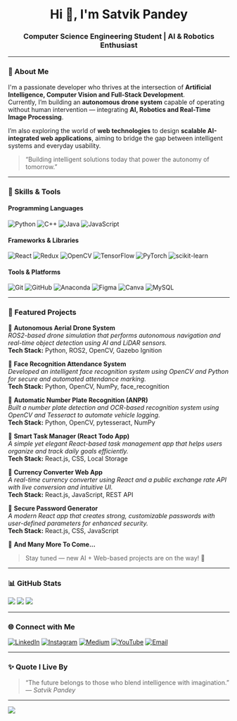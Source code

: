 <h1 align="center">Hi 👋, I'm Satvik Pandey</h1>
<h3 align="center">Computer Science Engineering Student | AI & Robotics Enthusiast</h3>

---

### 💫 About Me  
I'm a passionate developer who thrives at the intersection of **Artificial Intelligence, Computer Vision and Full-Stack Development**.  
Currently, I’m building an **autonomous drone system** capable of operating without human intervention — integrating **AI, Robotics and Real-Time Image Processing**.  

I’m also exploring the world of **web technologies** to design **scalable AI-integrated web applications**, aiming to bridge the gap between intelligent systems and everyday usability.  

> “Building intelligent solutions today that power the autonomy of tomorrow.”

---

### 🧠 Skills & Tools  

#### **Programming Languages**
![Python](https://img.shields.io/badge/Python-3670A0?style=flat&logo=python&logoColor=ffdd54)
![C++](https://img.shields.io/badge/C++-00599C?style=flat&logo=cplusplus&logoColor=white)
![Java](https://img.shields.io/badge/Java-%23ED8B00.svg?style=flat&logo=java&logoColor=white)
![JavaScript](https://img.shields.io/badge/JavaScript-%23323330.svg?style=flat&logo=javascript&logoColor=%23F7DF1E)

#### **Frameworks & Libraries**
![React](https://img.shields.io/badge/React-%2320232a.svg?style=flat&logo=react&logoColor=%2361DAFB)
![Redux](https://img.shields.io/badge/Redux-%23764ABC.svg?style=flat&logo=redux&logoColor=white)
![OpenCV](https://img.shields.io/badge/OpenCV-%23white.svg?style=flat&logo=opencv&logoColor=black)
![TensorFlow](https://img.shields.io/badge/TensorFlow-%23FF6F00.svg?style=flat&logo=TensorFlow&logoColor=white)
![PyTorch](https://img.shields.io/badge/PyTorch-%23EE4C2C.svg?style=flat&logo=PyTorch&logoColor=white)
![scikit-learn](https://img.shields.io/badge/scikit--learn-%23F7931E.svg?style=flat&logo=scikit-learn&logoColor=white)

#### **Tools & Platforms**
![Git](https://img.shields.io/badge/Git-%23F05033.svg?style=flat&logo=git&logoColor=white)
![GitHub](https://img.shields.io/badge/GitHub-%23121011.svg?style=flat&logo=github&logoColor=white)
![Anaconda](https://img.shields.io/badge/Anaconda-%2344A833.svg?style=flat&logo=anaconda&logoColor=white)
![Figma](https://img.shields.io/badge/Figma-%23F24E1E.svg?style=flat&logo=figma&logoColor=white)
![Canva](https://img.shields.io/badge/Canva-%2300C4CC.svg?style=flat&logo=Canva&logoColor=white)
![MySQL](https://img.shields.io/badge/MySQL-4479A1.svg?style=flat&logo=mysql&logoColor=white)

---

### 🚀 Featured Projects  

🔹 **Autonomous Aerial Drone System**  
*ROS2-based drone simulation that performs autonomous navigation and real-time object detection using AI and LiDAR sensors.*  
**Tech Stack:** Python, ROS2, OpenCV, Gazebo Ignition  

🔹 **Face Recognition Attendance System**  
*Developed an intelligent face recognition system using OpenCV and Python for secure and automated attendance marking.*  
**Tech Stack:** Python, OpenCV, NumPy, face_recognition  

🔹 **Automatic Number Plate Recognition (ANPR)**  
*Built a number plate detection and OCR-based recognition system using OpenCV and Tesseract to automate vehicle logging.*  
**Tech Stack:** Python, OpenCV, pytesseract, NumPy  

🔹 **Smart Task Manager (React Todo App)**  
*A simple yet elegant React-based task management app that helps users organize and track daily goals efficiently.*  
**Tech Stack:** React.js, CSS, Local Storage  

🔹 **Currency Converter Web App**  
*A real-time currency converter using React and a public exchange rate API with live conversion and intuitive UI.*  
**Tech Stack:** React.js, JavaScript, REST API  

🔹 **Secure Password Generator**  
*A modern React app that creates strong, customizable passwords with user-defined parameters for enhanced security.*  
**Tech Stack:** React.js, CSS, JavaScript  

🔹 **And Many More To Come...**  
> Stay tuned — new AI + Web-based projects are on the way! 🚀  

---

### 📊 GitHub Stats  

![](https://github-readme-stats.vercel.app/api?username=satvik078&theme=tokyonight&hide_border=false&include_all_commits=true&count_private=true)
![](https://github-readme-streak-stats.herokuapp.com/?user=satvik078&theme=tokyonight&hide_border=false)
![](https://github-readme-stats.vercel.app/api/top-langs/?username=satvik078&theme=tokyonight&hide_border=false&layout=compact)

---

### 🌐 Connect with Me  

[![LinkedIn](https://img.shields.io/badge/LinkedIn-%230077B5.svg?logo=linkedin&logoColor=white)](https://linkedin.com/in/satvik-pandey-1b57aa2b3)
[![Instagram](https://img.shields.io/badge/Instagram-%23E4405F.svg?logo=Instagram&logoColor=white)](https://instagram.com/Satvik_Pandey_10_02)
[![Medium](https://img.shields.io/badge/Medium-12100E?logo=medium&logoColor=white)](https://medium.com/@Satvikpandey)
[![YouTube](https://img.shields.io/badge/YouTube-%23FF0000.svg?logo=YouTube&logoColor=white)](https://youtube.com/@Satvik.Postmaker)
[![Email](https://img.shields.io/badge/Email-D14836?logo=gmail&logoColor=white)](mailto:satvikpandey078@gmail.com)

---

### ✨ Quote I Live By  
> “The future belongs to those who blend intelligence with imagination.”  
> — *Satvik Pandey*

---

[![](https://visitcount.itsvg.in/api?id=satvik078&label=Profile%20Views&icon=0&color=4)](https://visitcount.itsvg.in)
